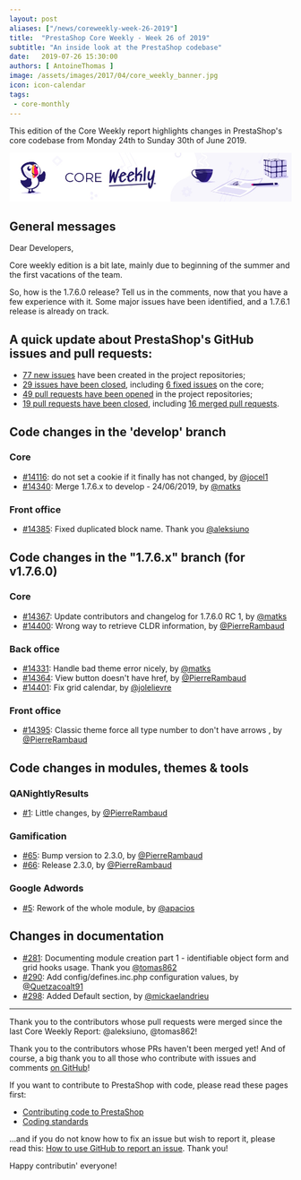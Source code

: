```yaml
---
layout: post
aliases: ["/news/coreweekly-week-26-2019"]
title:  "PrestaShop Core Weekly - Week 26 of 2019"
subtitle: "An inside look at the PrestaShop codebase"
date:   2019-07-26 15:30:00
authors: [ AntoineThomas ]
image: /assets/images/2017/04/core_weekly_banner.jpg
icon: icon-calendar
tags:
 - core-monthly
---
```


This edition of the Core Weekly report highlights changes in PrestaShop's core codebase from Monday 24th to Sunday 30th of June 2019.

![Core Weekly banner](/assets/images/2018/12/banner-core-weekly.jpg)


## General messages

Dear Developers,

Core weekly edition is a bit late, mainly due to beginning of the summer and the first vacations of the team.

So, how is the 1.7.6.0 release? Tell us in the comments, now that you have a few experience with it. Some major issues have been identified, and a 1.7.6.1 release is already on track.


## A quick update about PrestaShop's GitHub issues and pull requests:

- [77 new issues](https://github.com/search?q=org%3APrestaShop+is%3Apublic++-repo%3Aprestashop%2Fprestashop.github.io++is%3Aissue+created%3A2019-06-24..2019-06-30) have been created in the project repositories;
- [29 issues have been closed](https://github.com/search?q=org%3APrestaShop+is%3Apublic++-repo%3Aprestashop%2Fprestashop.github.io++is%3Aissue+closed%3A2019-06-24..2019-06-30), including [6 fixed issues](https://github.com/search?q=org%3APrestaShop+is%3Apublic++-repo%3Aprestashop%2Fprestashop.github.io++is%3Aissue+label%3Afixed+closed%3A2019-06-24..2019-06-30) on the core;
- [49 pull requests have been opened](https://github.com/search?q=org%3APrestaShop+is%3Apublic++-repo%3Aprestashop%2Fprestashop.github.io++is%3Apr+created%3A2019-06-24..2019-06-30) in the project repositories;
- [19 pull requests have been closed](https://github.com/search?q=org%3APrestaShop+is%3Apublic++-repo%3Aprestashop%2Fprestashop.github.io++is%3Apr+closed%3A2019-06-24..2019-06-30), including [16 merged pull requests](https://github.com/search?q=org%3APrestaShop+is%3Apublic++-repo%3Aprestashop%2Fprestashop.github.io++is%3Apr+merged%3A2019-06-24..2019-06-30).


## Code changes in the 'develop' branch

### Core

* [#14116](https://github.com/PrestaShop/PrestaShop/pull/14116): do not set a cookie if it finally has not changed, by [@jocel1](https://github.com/jocel1)
* [#14340](https://github.com/PrestaShop/PrestaShop/pull/14340): Merge 1.7.6.x to develop - 24/06/2019, by [@matks](https://github.com/matks)


### Front office

* [#14385](https://github.com/PrestaShop/PrestaShop/pull/14385): Fixed duplicated block name. Thank you [@aleksiuno](https://github.com/aleksiuno)


## Code changes in the "1.7.6.x" branch (for v1.7.6.0)

### Core

* [#14367](https://github.com/PrestaShop/PrestaShop/pull/14367): Update contributors and changelog for 1.7.6.0 RC 1, by [@matks](https://github.com/matks)
* [#14400](https://github.com/PrestaShop/PrestaShop/pull/14400): Wrong way to retrieve CLDR information, by [@PierreRambaud](https://github.com/PierreRambaud)


### Back office

* [#14331](https://github.com/PrestaShop/PrestaShop/pull/14331): Handle bad theme error nicely, by [@matks](https://github.com/matks)
* [#14364](https://github.com/PrestaShop/PrestaShop/pull/14364): View button doesn't have href, by [@PierreRambaud](https://github.com/PierreRambaud)
* [#14401](https://github.com/PrestaShop/PrestaShop/pull/14401): Fix grid calendar, by [@jolelievre](https://github.com/jolelievre)


### Front office

* [#14395](https://github.com/PrestaShop/PrestaShop/pull/14395): Classic theme force all type number to don't have arrows , by [@PierreRambaud](https://github.com/PierreRambaud)


## Code changes in modules, themes & tools

### QANightlyResults

* [#1](https://github.com/PrestaShop/QANightlyResults/pull/1): Little changes, by [@PierreRambaud](https://github.com/PierreRambaud)


### Gamification

* [#65](https://github.com/PrestaShop/gamification/pull/65): Bump version to 2.3.0, by [@PierreRambaud](https://github.com/PierreRambaud)
* [#66](https://github.com/PrestaShop/gamification/pull/66): Release 2.3.0, by [@PierreRambaud](https://github.com/PierreRambaud)


### Google Adwords

* [#5](https://github.com/PrestaShop/gadwords/pull/5): Rework of the whole module, by [@apacios](https://github.com/apacios)


## Changes in documentation

* [#281](https://github.com/PrestaShop/docs/pull/281): Documenting module creation part 1 - identifiable object form and grid hooks usage. Thank you [@tomas862](https://github.com/tomas862)
* [#290](https://github.com/PrestaShop/docs/pull/290): Add config/defines.inc.php configuration values, by [@Quetzacoalt91](https://github.com/Quetzacoalt91)
* [#298](https://github.com/PrestaShop/docs/pull/298): Added Default section, by [@mickaelandrieu](https://github.com/mickaelandrieu)


<hr />

Thank you to the contributors whose pull requests were merged since the last Core Weekly Report: @aleksiuno, @tomas862!

Thank you to the contributors whose PRs haven't been merged yet! And of course, a big thank you to all those who contribute with issues and comments [on GitHub](https://github.com/PrestaShop/PrestaShop)!

If you want to contribute to PrestaShop with code, please read these pages first:

 * [Contributing code to PrestaShop](https://devdocs.prestashop.com/1.7/contribute/contribution-guidelines/)
 * [Coding standards](https://devdocs.prestashop.com/1.7/development/coding-standards/)

...and if you do not know how to fix an issue but wish to report it, please read this: [How to use GitHub to report an issue](https://devdocs.prestashop.com/1.7/contribute/contribute-reporting-issues/). Thank you!

Happy contributin' everyone!
